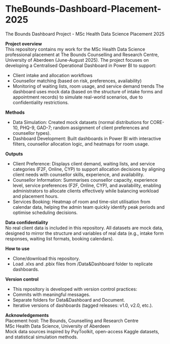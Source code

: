# TheBounds-Dashboard-Placement-2025

The Bounds Dashboard Project - MSc Health Data Science Placement 2025
  
**Project overview**  
This repository contains my work for the MSc Health Data Science professional placement at The Bounds Counselling and Research Centre, University of Aberdeen (June-August 2025).
The project focuses on developing a Centralised Operational Dashboard in Power BI to support:
- Client intake and allocation workflows
- Counsellor matching (based on risk, preferences, availability)
- Monitoring of waiting lists, room usage, and service demand trends
The dashboard uses mock data (based on the structure of intake forms and appointment records) to simulate real-world scenarios, due to confidentiality restrictions.
  
**Methods**
- Data Simulation: Created mock datasets (normal distributions for CORE-10, PHQ-9, GAD-7; random assignment of client preferences and counsellor types).
- Dashboard Development: Built dashboards in Power BI with interactive filters, counsellor allocation logic, and heatmaps for room usage.
  
**Outputs**
- Client Preference: Displays client demand, waiting lists, and service categories (F2F, Online, CYP) to support allocation decisions by aligning client needs with counsellor skills, experience, and availability.
- Counsellor Information: Summarises counsellor capacity, experience level, service preferences (F2F, Online, CYP), and availability, enabling administrators to allocate clients effectively while balancing workload and placement hours.
- Services Booking: Heatmap of room and time-slot utilisation from calendar data, helping the admin team quickly identify peak periods and optimise scheduling decisions.
  
**Data confidentiality**  
No real client data is included in this repository.
All datasets are mock data, designed to mirror the structure and variables of real data (e.g., intake form responses, waiting list formats, booking calendars).
  
**How to use**
- Clone/download this repository.
- Load .xlxs and .pbix files from /Data&Dashboard folder to replicate dashboards.
  
**Version control**
- This repository is developed with version control practices:
- Commits with meaningful messages.
- Separate folders for Data&Dashboard and Document.
- Iterative versions of dashboards (tagged releases: v1.0, v2.0, etc.).
  
**Acknowledgements**  
Placement host: The Bounds, Counselling and Research Centre  
MSc Health Data Science, University of Aberdeen  
Mock data sources inspired by PsyToolkit, open-access Kaggle datasets, and statistical simulation methods.
